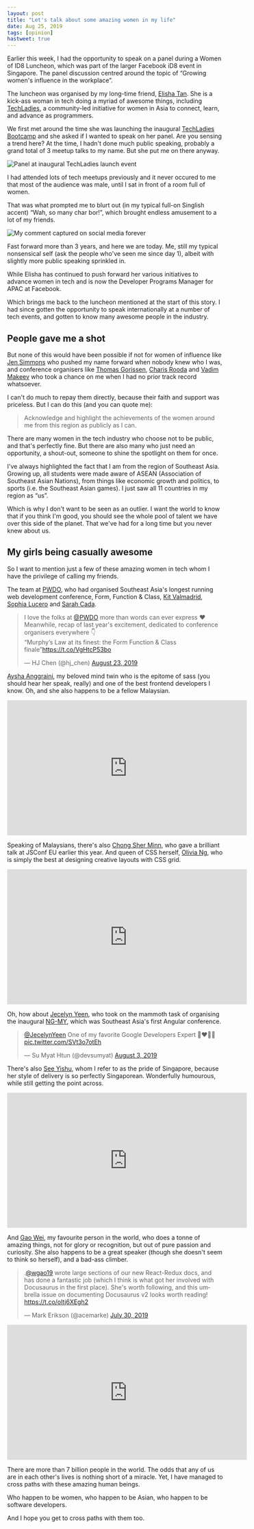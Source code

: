 ```yaml
---
layout: post
title: "Let's talk about some amazing women in my life"
date: Aug 25, 2019
tags: [opinion]
hastweet: true
---
```

Earlier this week, I had the opportunity to speak on a panel during a Women of ID8 Luncheon, which was part of the larger Facebook iD8 event in Singapore. The panel discussion centred around the topic of “Growing women's influence in the workplace”.

The luncheon was organised by my long-time friend, [Elisha Tan](http://elishatan.com/). She is a kick-ass woman in tech doing a myriad of awesome things, including [TechLadies](http://www.techladies.co/), a community-led initiative for women in Asia to connect, learn, and advance as programmers.

We first met around the time she was launching the inaugural [TechLadies Bootcamp](https://www.facebook.com/elishatan/posts/10153786579902597?__xts__[0]=68.ARAIGuHneVqdsBBKeSGX9x2nGrXuPtkfUkYKFIxIRRjIFF6NWRz2GdQquxViAAnB8BQ38k0C8jpd3CfvImJnWik1trM3gjDGaJgIab9Srw4Q2rooK1MPt55z4ClyfLrijpqIyyn7Y35bbuty-dgMpes-VY_v0nIg8bsKLQLS4EpNOLUMhf9qfJhAMG9TFFjuN4CPQNgpBve8kmUrQw&__tn__=-R) and she asked if I wanted to speak on her panel. Are you sensing a trend here? At the time, I hadn't done much public speaking, probably a grand total of 3 meetup talks to my name. But she put me on there anyway.

<img src="{{ site.url }}/assets/images/posts/women-in-tech/techladies.jpg" srcset="{{ site.url }}/assets/images/posts/women-in-tech/techladies@2x.jpg 2x" alt="Panel at inaugural TechLadies launch event">

I had attended lots of tech meetups previously and it never occured to me that most of the audience was male, until I sat in front of a room full of women.

That was what prompted me to blurt out (in my typical full-on Singlish accent) “Wah, so many char bor!”, which brought endless amusement to a lot of my friends.

<img src="{{ site.url }}/assets/images/posts/women-in-tech/infamous.jpg" srcset="{{ site.url }}/assets/images/posts/women-in-tech/infamous@2x.jpg 2x" alt="My comment captured on social media forever">

Fast forward more than 3 years, and here we are today. Me, still my typical nonsensical self (ask the people who've seen me since day 1), albeit with slightly more public speaking sprinkled in.

While Elisha has continued to push forward her various initiatives to advance women in tech and is now the Developer Programs Manager for APAC at Facebook.

Which brings me back to the luncheon mentioned at the start of this story. I had since gotten the opportunity to speak internationally at a number of tech events, and gotten to know many awesome people in the industry.

## People gave me a shot

But none of this would have been possible if not for women of influence like [Jen Simmons](https://twitter.com/jensimmons) who pushed my name forward when nobody knew who I was, and conference organisers like [Thomas Gorissen](https://twitter.com/serrynaimo), [Charis Rooda](https://twitter.com/charis) and [Vadim Makeev](https://twitter.com/pepelsbey_) who took a chance on me when I had no prior track record whatsoever.

I can't do much to repay them directly, because their faith and support was priceless. But I can do this (and you can quote me):

> Acknowledge and highlight the achievements of the women around me from this region as publicly as I can.

There are many women in the tech industry who choose not to be public, and that's perfectly fine. But there are also many who just need an opportunity, a shout-out, someone to shine the spotlight on them for once.

I've always highlighted the fact that I am from the region of Southeast Asia. Growing up, all students were made aware of ASEAN (Association of Southeast Asian Nations), from things like economic growth and politics, to sports (i.e. the Southeast Asian games). I just saw all 11 countries in my region as “us”.

Which is why I don't want to be seen as an outlier. I want the world to know that if you think I'm good, you should see the whole pool of talent we have over this side of the planet. That we've had for a long time but you never knew about us.

## My girls being casually awesome

So I want to mention just a few of these amazing women in tech whom I have the privilege of calling my friends.

The team at [PWDO](https://www.pwdo.org/), who had organised Southeast Asia's longest running web development conference, Form, Function & Class, [Kit Valmadrid](https://twitter.com/sinongkit), [Sophia Lucero](https://twitter.com/sofimi) and [Sarah Cada](https://twitter.com/sarahcada).

<blockquote class="twitter-tweet"><p lang="en" dir="ltr">I love the folks at <a href="https://twitter.com/PWDO?ref_src=twsrc%5Etfw">@PWDO</a> more than words can ever express ❤️<br>Meanwhile, recap of last year&#39;s excitement, dedicated to conference organisers everywhere 👇<br>“Murphy’s Law at its finest: the Form Function &amp; Class finale”<a href="https://t.co/VgHtcP53bo">https://t.co/VgHtcP53bo</a></p>&mdash; HJ Chen (@hj_chen) <a href="https://twitter.com/hj_chen/status/1164728301891416064?ref_src=twsrc%5Etfw">August 23, 2019</a></blockquote>

[Aysha Anggraini](https://twitter.com/RenettaRenula), my beloved mind twin who is the epitome of sass (you should hear her speak, really) and one of the best frontend developers I know. Oh, and she also happens to be a fellow Malaysian.

<iframe width="560" height="315" src="https://www.youtube.com/embed/duXP9J_jaNo" frameborder="0" allow="autoplay; encrypted-media" allowfullscreen></iframe>

Speaking of Malaysians, there's also [Chong Sher Minn](https://twitter.com/piratefsh), who gave a brilliant talk at JSConf EU earlier this year. And queen of CSS herself, [Olivia Ng](https://twitter.com/meowlivia_), who is simply the best at designing creative layouts with CSS grid.

<iframe width="560" height="315" src="https://www.youtube.com/embed/nC5q5JxLjnY" frameborder="0" allow="autoplay; encrypted-media" allowfullscreen></iframe>

Oh, how about [Jecelyn Yeen](https://twitter.com/JecelynYeen), who took on the mammoth task of organising the inaugural [NG-MY](https://2019.ng-my.org/), which was Southeast Asia's first Angular conference.

<blockquote class="twitter-tweet"><p lang="en" dir="ltr"><a href="https://twitter.com/JecelynYeen?ref_src=twsrc%5Etfw">@JecelynYeen</a> One of my favorite Google Developers Expert 💛❤💜💙 <a href="https://t.co/SVt3o7otEh">pic.twitter.com/SVt3o7otEh</a></p>&mdash; Su Myat Htun (@devsumyat) <a href="https://twitter.com/devsumyat/status/1157585146532384770?ref_src=twsrc%5Etfw">August 3, 2019</a></blockquote> 

There's also [See Yishu](https://twitter.com/yishusee), whom I refer to as the pride of Singapore, because her style of delivery is so perfectly Singaporean. Wonderfully humourous, while still getting the point across.

<iframe width="560" height="315" src="https://www.youtube.com/embed/pEVGAn2qNtU" frameborder="0" allow="autoplay; encrypted-media" allowfullscreen></iframe>

And [Gao Wei](https://twitter.com/wgao19), my favourite person in the world, who does a tonne of amazing things, not for glory or recognition, but out of pure passion and curiosity. She also happens to be a great speaker (though she doesn't seem to think so herself), and a bad-ass climber.

<blockquote class="twitter-tweet"><p lang="en" dir="ltr">.<a href="https://twitter.com/wgao19?ref_src=twsrc%5Etfw">@wgao19</a> wrote large sections of our new React-Redux docs, and has done a fantastic job (which I think is what got her involved with Docusaurus in the first place). She&#39;s worth following, and this umbrella issue on documenting Docusaurus v2 looks worth reading! <a href="https://t.co/oltj6XEgh2">https://t.co/oltj6XEgh2</a></p>&mdash; Mark Erikson (@acemarke) <a href="https://twitter.com/acemarke/status/1156012102114430981?ref_src=twsrc%5Etfw">July 30, 2019</a></blockquote>

<iframe width="560" height="315" src="https://www.youtube.com/embed/lfsNtDEcw5E" frameborder="0" allow="autoplay; encrypted-media" allowfullscreen></iframe>

There are more than 7 billion people in the world. The odds that any of us are in each other's lives is nothing short of a miracle. Yet, I have managed to cross paths with these amazing human beings.

Who happen to be women, who happen to be Asian, who happen to be software developers.

And I hope you get to cross paths with them too.